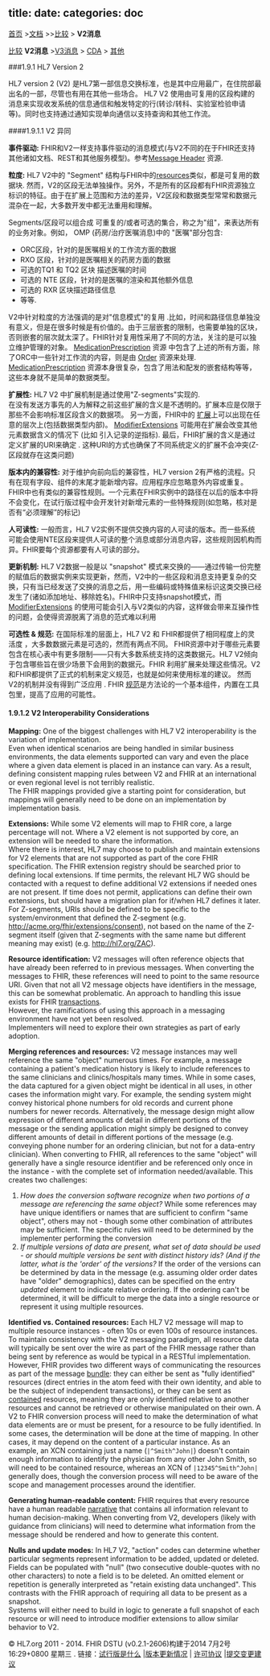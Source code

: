 title: 
date: 
categories: doc
---

  [首页](../home/index.html) >[文档](documentation.html) >>[比较](comparison.html) > **V2消息**	


 [比较](comparison.html) **V2消息** >[V3消息](comparison-v3.html) > [CDA](comparison-cda.html) > [其他](comparison-other.html) 

###1.9.1  HL7 Version 2


HL7 version 2 (V2) 是HL7第一部信息交换标准，也是其中应用最广，在住院部最出名的一部，尽管也有用在其他一些场合。 HL7 V2 使用由可复用的区段构建的消息来实现收发系统的信息通信和触发特定的行(转诊/转科、实验室检验申请等)。同时也支持通过通知实现单向通信以支持查询和其他工作流。  

####1.9.1.1 V2 异同  

**事件驱动:** FHIR和V2一样支持事件驱动的消息模式(与V2不同的在于FHIR还支持其他诸如文档、REST和其他服务模型)。参考[Message Header](../infra/messageheader.html) 资源.

**粒度:** HL7 V2中的 &quot;Segment&quot; 结构与FHIR中的[resources](resources.html)类似，都是可复用的数据块.  然而，V2的区段无法单独操作。另外，不是所有的区段都有FHIR资源独立标识的特征。由于在扩展上范围和方法的差异，V2区段和数据类型常常和数据元混杂在一起，大多数开发中都无法重用和理解。  

Segments/区段可以组合成 可重复的/或者可选的集合，称之为"组"，来表达所有的业务对象。例如， OMP (药房/治疗医嘱消息)中的 &quot;医嘱&quot;部分包含:   

*    ORC区段，针对的是医嘱相关的工作流方面的数据   
*    RXO 区段，针对的是医嘱相关的药房方面的数据    
*   可选的TQ1 和 TQ2 区块 描述医嘱的时间   
*   可选的 NTE 区段，针对的是医嘱的渲染和其他额外信息    
*   可选的 RXR 区块描述路径信息
*   等等.  

 V2中针对粒度的方法强调的是对&quot;信息模式&quot;的复用 .比如，时间和路径信息单独没有意义，但是在很多时候是有价值的。由于三层嵌套的限制，也需要单独的区块，否则嵌套的层次就太深了。FHIR针对复用性采用了不同的方法，关注的是可以独立维护管理的对象。 [MedicationPrescription](../clin/medicationprescription.html) 资源 中包含了上述的所有方面，除了ORC中一些针对工作流的内容，则是由 [Order](..clin/order.html) 资源来处理.   [MedicationPrescription](../clin/medicationprescription.html) 资源本身很复杂，包含了用法和配发的嵌套结构等等，这些本身就不是简单的数据类型。  
 
**扩展性:** HL7 V2 中扩展机制是通过使用&quot;Z-segments&quot;实现的.    
在没有发送方事先的人为解释之前这些扩展的含义是不透明的。扩展本应是仅限于那些不会影响标准区段含义的数据项。 
另一方面，FHIR中的 [扩展](extensibility.html)上可以出现在任意的层次上(包括数据类型内部)。  [ModifierExtensions](extensibility.html#modifierExtension) 可能用在扩展会改变其他元素数据含义的情况下 (比如  引入记录的逆指标).  最后，FHIR扩展的含义是通过定义扩展的URI来确定 .  这种URI的方式也确保了不同系统定义的扩展不会冲突(Z-区段就存在这类问题)    

**版本内的兼容性:** 对于维护向前向后的兼容性，HL7 version 2有严格的流程。只有在现有字段、组件的末尾才能新增内容。应用程序应忽略意外内容或重复。FHIR中也有类似的兼容性规则。一个元素在FHIR实例中的路径在以后的版本中将不会变化，在试行版过程中会开发针对新增元素的一些特殊规则(如忽略，核对是否有“必须理解”的标记)

**人可读性:** 一般而言，HL7 V2实例不提供交换内容的人可读的版本。而一些系统可能会使用NTE区段来提供人可读的整个消息或部分消息内容，这些规则因机构而异。FHIR要每个资源都要有人可读的部分。  

**更新机制:** HL7 V2数据一般是以 &quot;snapshot&quot; 模式来交换的——通过传输一份完整的赋值后的数据实例来实现更新，然而，V2中的一些区段和消息支持更复杂的交换，只有当已经发送了交换的消息之后，用一些编码或特殊值来标识这类交换已经发生了(诸如添加地址、移除姓名)。FHIR中只支持snapshot模式，而 [ModifierExtensions](extensibility.html#modifierExtension) 的使用可能会引入与V2类似的内容，这样做会带来互操作性的问题，会使得资源脱离了消息的范式难以利用    

**可选性 &amp; 规范:**  在国际标准的层面上，HL7 V2 和 FHIR都提供了相同程度上的灵活度 ，大多数数据元素是可选的，然而有两点不同。
FHIR资源中对于哪些元素要包含在核心表中有更多限制——只有大多数系统支持的这类数据元。HL7 V2倾向于包含哪些旨在很少场景下会用到的数据元。FHIR 利用扩展来处理这些情况。V2和FHIR都提供了正式的机制来定义规范，也就是如何来使用标准的建议。 然而 V2的机制并没有得到广泛应用 .  FHIR [规范](../infra/profile.html)是方法论的一个基本组件，内置在工具包里，提高了应用的可能性。  

#### 1.9.1.2  V2 Interoperability Considerations

**Mapping:** One of the biggest challenges with HL7 V2 interoperability is the variation of implementation.  
Even when identical scenarios are being handled in similar business environments, the data elements supported 
can vary and even the place where a given data element is placed in an instance can vary.  As a result, defining 
consistent mapping rules between V2 and FHIR at an international or even regional level is not terribly realistic.  
The FHIR mappings provided give a starting point for consideration, but mappings will generally need to be done 
on an implementation by implementation basis.

**Extensions:**<a name="V2-extensions"> </a>While some V2 elements will map to FHIR core, a large percentage 
will not.  Where a V2 element is not supported by core, an extension will be needed to share the information.  
Where there is interest, HL7 may choose to publish and maintain extensions for V2 elements that are not supported 
as part of the core FHIR specification.  The FHIR extension registry   <!-- Todo: Link --> should be searched prior 
to defining local extensions.  If time permits, the relevant HL7 WG should be contacted with a request to define 
additional V2 extensions if needed ones are not present.  If time does not permit, applications can define their 
own extensions, but should have a migration plan for if/when HL7 defines it later.  For Z-segments, URIs should 
be defined to be specific to the system/environment that defined the Z-segment (e.g. http://acme.org/fhir/extensions/consent), 
not based on the name of the Z-segment itself (given that Z-segments with the same name but different meaning may 
exist) (e.g. http://hl7.org/ZAC).

**Resource identification:**<a name="V2-identification"> </a>V2 messages will often reference objects that 
have already been referred to in previous messages.  When converting the messages to FHIR, these references 
will need to point to the same resource URI.  Given that not all V2 message objects have identifiers in the 
message, this can be somewhat problematic.  An approach to handling this issue exists for FHIR [transactions](http.html#transaction).  
However, the ramifications of using this approach in a messaging environment have not yet been resolved.  
Implementers will need to explore their own strategies as part of early adoption.

**Merging references and resources:**<a name="V2-merging"> </a> V2 message instances may well reference the 
same &quot;object&quot; numerous times.  For example, a message containing a patient's medication history is likely to 
include references to the same clinicians and clinics/hospitals many times.  While in some cases, the data 
captured for a given object might be identical in all uses, in other cases the information might vary.  For 
example, the sending system might convey historical phone numbers for old records and current phone numbers 
for newer records.  Alternatively, the message design might allow expression of different amounts of detail 
in different portions of the message or the sending application might simply be designed to convey different 
amounts of detail in different portions of the message (e.g. conveying phone number for an ordering clinician, 
but not for a data-entry clinician).  When converting to FHIR, all references to the same &quot;object&quot; will generally 
have a single resource identifier and be referenced only once in the instance - with the complete set of 
information needed/available.  This creates two challenges:

1.  _How does the conversion software recognize when two portions of a message are referencing the same  object?_  While some references may have unique identifiers or names that are sufficient to confirm &quot;same object&quot;,  others may not - though some other combination of attributes may be sufficient.  The specific rules will need to  be determined by the implementer performing the conversion
2.  _If multiple versions of data are present, what set of data should be used - or should multiple versions  be sent with distinct history ids?  (And if the latter, what is the 'order' of the versions?_  If the order  of the versions can be determined by data in the message (e.g. assuming older order dates have &quot;older&quot;  demographics), dates can be specified on the entry _updated_ element to indicate relative ordering.  If the ordering can't be determined, it will be difficult to merge the data into a single resource or  represent it using multiple resources.

**Identified vs. Contained resources:**<a name="V2-contained"> </a> Each HL7 V2 message will map to 
multiple resource instances - often 10s or even 100s of resource instances.  To maintain consistency 
with the V2 messaging paradigm, all resource data will typically be sent over the wire as part of the 
FHIR message rather than being sent by reference as would be typical in a RESTful implementation.  
However, FHIR provides two different ways of communicating the resources as part of the message [bundle](extras.html#bundle): 
they can either be sent as &quot;fully identified&quot; resources (direct entries in the atom feed with their 
own identity, and able to be the subject of independent transactions), or they can be sent as [contained](references.html#contained) 
resources, meaning they are only identified relative to another resources and cannot be retrieved or 
otherwise manipulated on their own.  A V2 to FHIR conversion process will need to make the determination 
of what data elements are or must be present, for a resource to be fully identified.  In some cases, the 
determination will be done at the time of mapping.  In other cases, it may depend on the content of a 
particular instance. As an example, an XCN containing just a name (`|^Smith^John|`) doesn't 
contain enough information to identify the physician from any other John Smith, so will need to be 
contained resource, whereas an XCN of `|12345^Smith^John|` generally does, though the conversion 
process will need to be aware of the scope and management processes around the identifier.

**Generating human-readable content:**<a name="V2-humanReadable"> </a> FHIR requires that every 
resource have a human readable [narrative](narrative.html) that contains all information 
relevant to human decision-making.  When converting from V2, developers (likely with guidance from 
clinicians) will need to determine what information from the message should be rendered and how
to generate this content.

**Nulls and update modes:**<a name="V2-updateMode"> </a>In HL7 V2, &quot;action&quot; codes can determine 
whether particular segments represent information to be added, updated or deleted.  Fields can be 
populated with &quot;null&quot; (two consecutive double-quotes with no other characters) to note a field is 
to be deleted.  An omitted element or repetition is generally interpreted as &quot;retain existing data 
unchanged&quot;.  This contrasts with the FHIR approach of requiring all data to be present as a snapshot.  
Systems will either need to build in logic to generate a full snapshot of each resource or will need 
to introduce modifier extensions to allow similar behavior to V2.

</div>

 &copy; HL7.org 2011 - 2014. FHIR DSTU (v0.2.1-2606)构建于2014  7月2号 16:29+0800 星期三 . 
链接：[试行版是什么](http://hl7.org/implement/standards/fhir/dstu.htmll) |[版本更新情况](http://hl7.org/implement/standards/fhir/history.htmll) | [许可协议](http://hl7.org/implement/standards/fhir/license.htmll) |[提交变更建议](http://gforge.hl7.org/gf/project/fhir/tracker/?action=TrackerItemAdd&tracker_id=677) 	 		